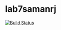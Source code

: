# lab7samanrj
[![Build Status](https://travis-ci.org/rjkhan/lab7samanrj.svg?branch=master)](https://travis-ci.org/rjkhan/lab7samanrj)
